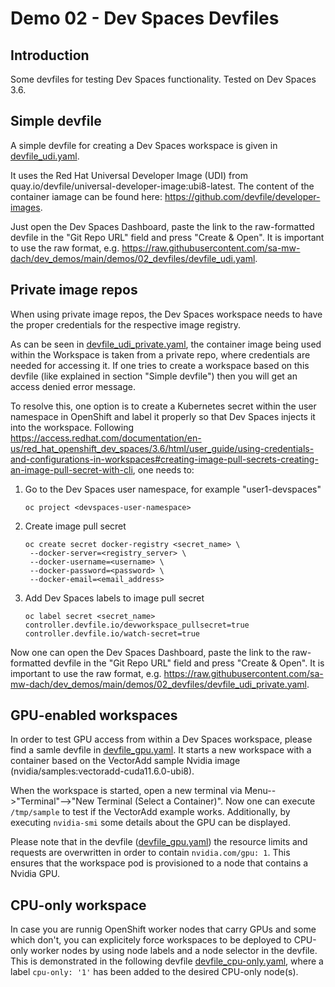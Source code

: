 # Demo 02 - Dev Spaces Devfiles

## Introduction
Some devfiles for testing Dev Spaces functionality. Tested on Dev Spaces 3.6.

## Simple devfile
A simple devfile for creating a Dev Spaces workspace is given in [devfile_udi.yaml](devfile_udi.yaml).

It uses the Red Hat Universal Developer Image (UDI) from quay.io/devfile/universal-developer-image:ubi8-latest. The content of the container iamage can be found here: https://github.com/devfile/developer-images.

Just open the Dev Spaces Dashboard, paste the link to the raw-formatted devfile in the "Git Repo URL" field and press "Create & Open". It is important to use the raw format, e.g. https://raw.githubusercontent.com/sa-mw-dach/dev_demos/main/demos/02_devfiles/devfile_udi.yaml.


## Private image repos
When using private image repos, the Dev Spaces workspace needs to have the proper credentials for the respective image registry.

As can be seen in [devfile_udi_private.yaml](devfile_udi_private.yaml), the container image being used within the Workspace is taken from a private repo, where credentials are needed for accessing it. If one tries to create a workspace based on this devfile (like explained in section "Simple devfile") then you will get an access denied error message.

To resolve this, one option is to create a Kubernetes secret within the user namespace in OpenShift and label it properly so that Dev Spaces injects it into the workspace. Following https://access.redhat.com/documentation/en-us/red_hat_openshift_dev_spaces/3.6/html/user_guide/using-credentials-and-configurations-in-workspaces#creating-image-pull-secrets-creating-an-image-pull-secret-with-cli, one needs to:

1) Go to the Dev Spaces user namespace, for example "user1-devspaces"
   ```
   oc project <devspaces-user-namespace>
   ```
2) Create image pull secret
   ```
   oc create secret docker-registry <secret_name> \
    --docker-server=<registry_server> \
    --docker-username=<username> \
    --docker-password=<password> \
    --docker-email=<email_address>
   ```
3) Add Dev Spaces labels to image pull secret
   ```
   oc label secret <secret_name> controller.devfile.io/devworkspace_pullsecret=true controller.devfile.io/watch-secret=true
   ```

Now one can open the Dev Spaces Dashboard, paste the link to the raw-formatted devfile in the "Git Repo URL" field and press "Create & Open". It is important to use the raw format, e.g. https://raw.githubusercontent.com/sa-mw-dach/dev_demos/main/demos/02_devfiles/devfile_udi_private.yaml.

## GPU-enabled workspaces
In order to test GPU access from within a Dev Spaces workspace, please find a samle devfile in [devfile_gpu.yaml](devfile_gpu.yaml). It starts a new workspace with a container based on the VectorAdd sample Nvidia image (nvidia/samples:vectoradd-cuda11.6.0-ubi8).

When the workspace is started, open a new terminal via Menu-->"Terminal"-->"New Terminal (Select a Container)". Now one can execute `/tmp/sample` to test if the VectorAdd example works. Additionally, by executing `nvidia-smi` some details about the GPU can be displayed.

Please note that in the devfile ([devfile_gpu.yaml](devfile_gpu.yaml)) the resource limits and requests are overwritten in order to contain `nvidia.com/gpu: 1`. This ensures that the workspace pod is provisioned to a node that contains a Nvidia GPU.

## CPU-only workspace
In case you are runnig OpenShift worker nodes that carry GPUs and some which don't, you can explicitely force workspaces to be deployed to CPU-only worker nodes by using node labels and a node selector in the devfile. This is demonstrated in the following devfile [devfile_cpu-only.yaml](devfile_cpu-only.yaml), where a label `cpu-only: '1'` has been added to the desired CPU-only node(s).
